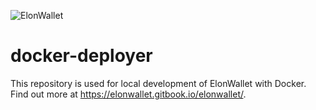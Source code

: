 ![ElonWallet](https://github.com/elonwallet-io/docker-deployer/assets/57064670/e83d7292-7c38-4327-8d7a-1b0bb0bb6b11)
# docker-deployer
This repository is used for local development of ElonWallet with Docker. Find out more at https://elonwallet.gitbook.io/elonwallet/.
